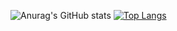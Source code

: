 ![Anurag's GitHub stats](https://github-readme-stats.vercel.app/api?username=Ermersongomes&show_icons=true&theme=default)
[![Top Langs](https://github-readme-stats.vercel.app/api/top-langs/?username=Ermersongomes&layout=compact)](https://github.com/Ermersongomes/github-readme-stats)
